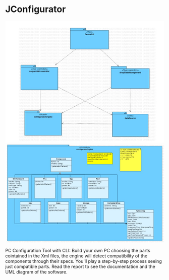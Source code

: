 # JConfigurator
![JConfigurator General Architecture](https://github.com/eskinderit/JConfigurator/blob/9755281ea59d69dd3fa0ce5d1ec4df67766644f9/img/JConfigurator_generalarchitecture.jpg)
![JConfigurator Controllers](https://github.com/eskinderit/JConfigurator/blob/9755281ea59d69dd3fa0ce5d1ec4df67766644f9/img/JConfigurator_Controllers.jpg)

PC Configuration Tool with CLI: Build your own PC choosing the parts cointained in the Xml files, the engine will detect compatibility of the components through their specs. You'll play a step-by-step process seeing just compatible parts.
Read the report to see the documentation and the UML diagram of the software.
